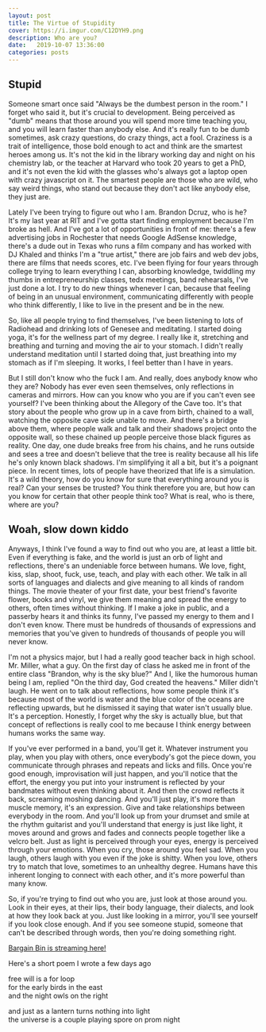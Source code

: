 ```yaml
---
layout: post
title: The Virtue of Stupidity
cover: https://i.imgur.com/C12DYH9.png
description: Who are you?
date:   2019-10-07 13:36:00
categories: posts
---
```


## Stupid

Someone smart once said "Always be the dumbest person in the room." I forget who said it, but it's crucial to development. Being perceived as "dumb" means that those around you will spend more time teaching you, and you will learn faster than anybody else. And it's really fun to be dumb sometimes, ask crazy questions, do crazy things, act a fool. Craziness is a trait of intelligence, those bold enough to act and think are the smartest heroes among us. It's not the kid in the library working day and night on his chemistry lab, or the teacher at Harvard who took 20 years to get a PhD, and it's not even the kid with the glasses who's always got a laptop open with crazy javascript on it. The smartest people are those who are wild, who say weird things, who stand out because they don't act like anybody else, they just are.

Lately I've been trying to figure out who I am. Brandon Dcruz, who is he? It's my last year at RIT and I've gotta start finding employment because I'm broke as hell. And I've got a lot of opportunities in front of me: there's a few advertising jobs in Rochester that needs Google AdSense knowledge, there's a dude out in Texas who runs a film company and has worked with DJ Khaled and thinks I'm a "true artist," there are job fairs and web dev jobs, there are films that needs scores, etc. I've been flying for four years through college trying to learn everything I can, absorbing knowledge, twiddling my thumbs in entrepreneurship classes, tedx meetings, band rehearsals, I've just done a lot. I try to do new things whenever I can, because that feeling of being in an unusual environment, communicating differently with people who think differently, I like to live in the present and be in the new.

So, like all people trying to find themselves, I've been listening to lots of Radiohead and drinking lots of Genesee and meditating. I started doing yoga, it's for the wellness part of my degree. I really like it, stretching and breathing and turning and moving the air to your stomach. I didn't really understand meditation until I started doing that, just breathing into my stomach as if I'm sleeping. It works, I feel better than I have in years.

But I still don't know who the fuck I am. And really, does anybody know who they are? Nobody has ever even seen themselves, only reflections in cameras and mirrors. How can you know who you are if you can't even see yourself? I've been thinking about the Allegory of the Cave too. It's that story about the people who grow up in a cave from birth, chained to a wall, watching the opposite cave side unable to move. And there's a bridge above them, where people walk and talk and their shadows project onto the opposite wall, so these chained up people perceive those black figures as reality. One day, one dude breaks free from his chains, and he runs outside and sees a tree and doesn't believe that the tree is reality because all his life he's only known black shadows. I'm simplifying it all a bit, but it's a poignant piece. In recent times, lots of people have theorized that life is a simulation. It's a wild theory, how do you know for sure that everything around you is real? Can your senses be trusted? You think therefore you are, but how can you know for certain that other people think too? What is real, who is there, where are you?

## Woah, slow down kiddo

Anyways, I think I've found a way to find out who you are, at least a little bit. Even if everything is fake, and the world is just an orb of light and reflections, there's an undeniable force between humans. We love, fight, kiss, slap, shoot, fuck, use, teach, and play with each other. We talk in all sorts of languages and dialects and give meaning to all kinds of random things. The movie theater of your first date, your best friend's favorite flower, books and vinyl, we give them meaning and spread the energy to others, often times without thinking. If I make a joke in public, and a passerby hears it and thinks its funny, I've passed my energy to them and I don't even know. There must be hundreds of thousands of expressions and memories that you've given to hundreds of thousands of people you will never know.

I'm not a physics major, but I had a really good teacher back in high school. Mr. Miller, what a guy. On the first day of class he asked me in front of the entire class "Brandon, why is the sky blue?" And I, like the humorous human being I am, replied "On the third day, God created the heavens." Miller didn't laugh. He went on to talk about reflections, how some people think it's because most of the world is water and the blue color of the oceans are reflecting upwards, but he dismissed it saying that water isn't usually blue. It's a perception. Honestly, I forget why the sky is actually blue, but that concept of reflections is really cool to me because I think energy between humans works the same way.

If you've ever performed in a band, you'll get it. Whatever instrument you play, when you play with others, once everybody's got the piece down, you communicate through phrases and repeats and licks and fills. Once you're good enough, improvisation will just happen, and you'll notice that the effort, the energy you put into your instrument is reflected by your bandmates without even thinking about it. And then the crowd reflects it back, screaming moshing dancing. And you'll just play, it's more than muscle memory, it's an expression. Give and take relationships between everybody in the room. And you'll look up from your drumset and smile at the rhythm guitarist and you'll understand that energy is just like light, it moves around and grows and fades and connects people together like a velcro belt. Just as light is perceived through your eyes, energy is perceived through your emotions. When you cry, those around you feel sad. When you laugh, others laugh with you even if the joke is shitty. When you love, others try to match that love, sometimes to an unhealthy degree. Humans have this inherent longing to connect with each other, and it's more powerful than many know.

So, if you're trying to find out who you are, just look at those around you. Look in their eyes, at their lips, their body language, their dialects, and look at how they look back at you. Just like looking in a mirror, you'll see yourself if you look close enough. And if you see someone stupid, someone that can't be described through words, then you're doing something right.

<a href="https://smarturl.it/bargainbin" target="_blank">Bargain Bin is streaming here!</a>

Here's a short poem I wrote a few days ago

free will is a for loop<br>
for the early birds in the east<br>
and the night owls on the right<br>

and just as a lantern turns nothing into light<br>
the universe is a couple playing spore on prom night
